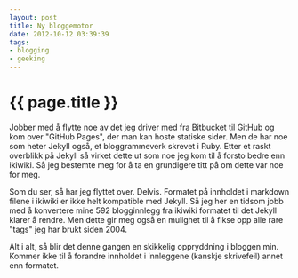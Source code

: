 ```yaml
---
layout: post
title: Ny bloggemotor
date: 2012-10-12 03:39:39
tags: 
- blogging
- geeking
---
```


{{ page.title }}
================

Jobber med å flytte noe av det jeg driver med fra Bitbucket til GitHub og kom over "GitHub Pages", der man kan hoste statiske sider.
Men de har noe som heter Jekyll også, et bloggrammeverk skrevet i Ruby. Etter et raskt overblikk på Jekyll så virket dette ut som noe
jeg kom til å forsto bedre enn ikiwiki. Så jeg bestemte meg for å ta en grundigere titt på om dette var noe for meg.

Som du ser, så har jeg flyttet over. Delvis. Formatet på innholdet i markdown filene i ikiwiki er ikke helt kompatible med Jekyll. Så
jeg her en tidsom jobb med å konvertere mine 592 blogginnlegg fra ikiwiki formatet til det Jekyll klarer å rendre. Men dette gir meg
også en mulighet til å fikse opp alle rare "tags" jeg har brukt siden 2004.

Alt i alt, så blir det denne gangen en skikkelig oppryddning i bloggen min. Kommer ikke til å forandre innholdet i innleggene (kanskje
skrivefeil) annet enn formatet.